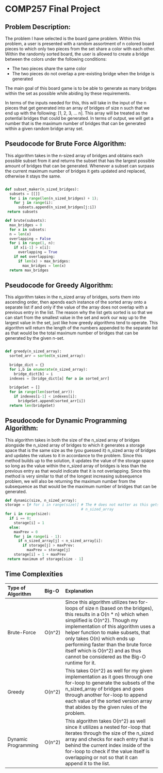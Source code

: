 # COMP257 Final Project

## Problem Description:

The problem I have selected is the board game problem. Within this problem, a user is presented with a random assortment of n colored board pieces to which only two pieces from the set share a color with each other. Within the randomly sorted board, the user is allowed to create a bridge between the colors under the following conditions:

- The two pieces share the same color
- The two pieces do not overlap a pre-existing bridge when the bridge is generated

The main goal of this board game is to be able to generate as many bridges within the set as possible while abiding by these requirements. 

In terms of the inputs needed for this, this will take in the input of the n pieces that get generated into an array of bridges of size n such that we end up with the following: [1, 2, 3, ... n]. This array will be treated as the potential bridges that could be generated. In terms of output, we will get a number that is the maximum number of bridges that can be generated within a given random bridge array set.

## Pseudocode for Brute Force Algorithm:
This algorithm takes in the n-sized array of bridges and obtains each possible subset from it and returns the subset that has the largest possible amount of bridges that can be generated. Whenever a subset can surpass the current maximum number of bridges it gets updated and replaced, otherwise it stays the same.
```python

def subset_maker(n_sized_bridges):
  subsets = [[]]
  for i in range(len(n_sized_bridges) + 1);
    for j in range(i):
      subsets.append(n_sized_bridges[j:i])
 return subsets

def brute(subsets):
  max_bridges = 0
  for x in subsets:
  n = len(x)
  overlapping = False
  for i in range(1, n):
    if x[i-1] > x[i]:
      overlapping = True
    if not overlapping:
      if len(x) > max_bridges:
        max_bridges = len(x)
  return max_bridges
  ```
  
## Pseudocode for Greedy Algorithm:
This algorithm takes in the n_sized array of bridges, sorts them into ascending order, then apends each instance of the sorted array onto a separate list if and only if the value of the array does not overlap with a previous entry in the list. The reason why the list gets sorted is so that we can start from the smallest value in the set and work our way up to the largest value in the set, just like how greedy algorithms tend to operate. This algorithm will return the length of the numbers appended to the separate list as that would be the total maximum number of bridges that can be generated by the given n-set. 
```python

def greedy(n_sized_array):
  sorted_arr = sorted(n_sized_array):
  
  bridge_dict = {}
  for i,b in enumerate(n_sized_array):
    bridge_dict[b] = i
  indexes = [bridge_dict[a] for a in sorted_arr]
  
  bridgeSet = []
  for in range(len(sorted_arr)):
    if indexes[i-1] < indexes[i]:
      bridgeSet.append(sorted_arr[i])
  return len(bridgeSet)
```

## Pseudocode for Dynamic Programming Algorithm:
This algorithm takes in both the size of the n_sized array of bridges alongside the n_sized array of bridges to which it generates a storage space that is the same size as the (you guessed it) n_sized array of bridges and updates the values to it in accordance to the problem. Since this method builds up to the solution, it updates the value of the storage space so long as the value within the n_sized array of bridges is less than the previous entry as that would indicate that it is not overlapping. Since this method is very similar to that of the longest increasing subsequence problem, we will also be returning the maximum number from the subsequence as that would be the maximum number of bridges that can be generated.
```python
def dynamic(size, n_sized_array):
storage = [# for i in range(size)] # The # does not matter as this gets updated for each n element in 
                                   # n_sized_array
for i in range(size):
  if i == 0:
    storage[i] = 1
  else:
    maxPrev = 0
    for j in range(i - 1):
      if n_sized_array[j] < n_sized_array[i]:
        if storage[j] > maxPrev:
          maxPrev = storage[j]
    storage[i] = 1 + maxPrev
 return maximum of storage[size - 1]
```

## Time Complexities
| Type of Algorithm | Big-O | Explanation |
| :---------------- | :---- | :---------- |
| Brute-Force       | O(n^2)| Since this algorithm utilizes two for-loops of size n (based on the bridges), this results in a O(n * n) which when simplified is O(n^2). Though my implementation of this algorithm uses a helper function to make subsets, that only takes O(n) which ends up performing faster than the brute force itself which is O(n^2) and as thus cannot be considered as the Big-O runtime for it. |
| Greedy            | O(n^2)| This takes O(n^2) as well for my given implementation as it goes through one for-loop to generate the subsets of the n_sized_array of bridges and goes through another for-loop to append each value of the sorted version array that abides by the given rules of the problem. |
| Dynamic Programming| O(n^2)| This algorithm takes O(n^2) as well since it utilizes a nested for-loop that iterates through the size of the n_sized array and checks for each entry that is behind the current index inside of the for-loop to check if the value itself is overlapping or not so that it can append it to the list. |

